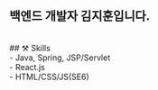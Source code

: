 
## 백엔드 개발자 김지훈입니다.<br>
<br>
## ⚒ Skills<br>
- Java, Spring, JSP/Servlet<br>
- React.js <br>
- HTML/CSS/JS(SE6) <br>
